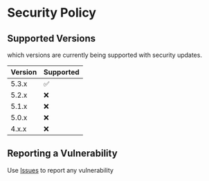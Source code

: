 # Security Policy

## Supported Versions

which versions are currently being supported with security updates.

| Version | Supported          |
| ------- | ------------------ |
| 5.3.x   | :white_check_mark: |
| 5.2.x   | :x: |
| 5.1.x   | :x: |
| 5.0.x   | :x: |
| 4.x.x | :x:                |

## Reporting a Vulnerability

Use [Issues](https://git.cec-fr.digital/jmousqueton-adm/OpenCTI-Docker/-/issues) to report any vulnerability
